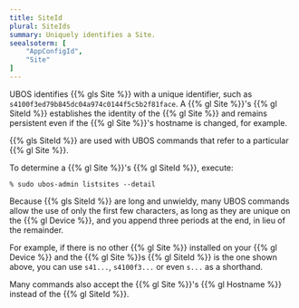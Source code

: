```yaml
---
title: SiteId
plural: SiteIds
summary: Uniquely identifies a Site.
seealsoterm: [
    "AppConfigId",
    "Site"
]
---
```


UBOS identifies {{% gls Site %}} with a unique identifier, such as
``s4100f3ed79b845dc04a974c0144f5c5b2f81face``. A {{% gl Site %}}'s
{{% gl SiteId %}} establishes the identity of the {{% gl Site %}} and remains
persistent even if the {{% gl Site %}}'s hostname is changed, for example.

{{% gls SiteId %}} are used with UBOS commands that refer to a
particular {{% gl Site %}}.

To determine a {{% gl Site %}}'s {{% gl SiteId %}}, execute:

```
% sudo ubos-admin listsites --detail
```

Because {{% gls SiteId %}} are long and unwieldy, many UBOS commands allow
the use of only the first few characters, as long as they are unique on the
{{% gl Device %}}, and you append three periods at the end, in lieu of
the remainder.

For example, if there is no other {{% gl Site %}} installed on your
{{% gl Device %}} and the {{% gl Site %}}s {{% gl SiteId %}} is the one
shown above, you can use ``s41...``, ``s4100f3...`` or even ``s...`` as
a shorthand.

Many commands also accept the {{% gl Site %}}'s {{% gl Hostname %}}
instead of the {{% gl SiteId %}}.


